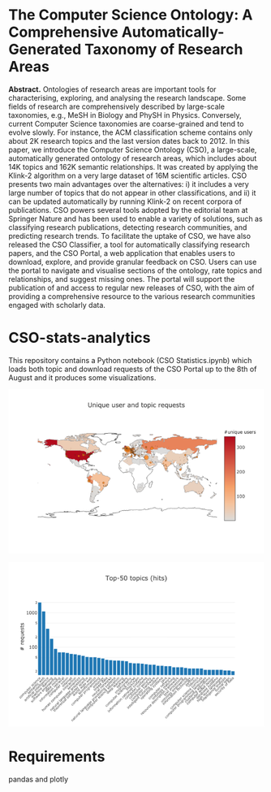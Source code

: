 # The Computer Science Ontology: A Comprehensive Automatically-Generated Taxonomy of Research Areas

**Abstract.** Ontologies of research areas are important tools for characterising, exploring, and analysing the research landscape. Some fields of research are comprehensively described by large-scale taxonomies, e.g., MeSH in Biology and PhySH in Physics. Conversely, current Computer Science taxonomies are coarse-grained and tend to evolve slowly. For instance, the ACM classification scheme contains only about 2K research topics and the last version dates back to 2012. In this paper, we introduce the Computer Science Ontology (CSO), a large-scale, automatically generated ontology of research areas, which includes about 14K topics and 162K semantic relationships. It was created by applying the Klink-2 algorithm on a very large dataset of 16M scientific articles. CSO presents two main advantages over the alternatives: i) it includes a very large number of topics that do not appear in other classifications, and ii) it can be updated automatically by running Klink-2 on recent corpora of publications. CSO powers several tools adopted by the editorial team at Springer Nature and has been used to enable a variety of solutions, such as classifying research publications, detecting research communities, and predicting research trends. To facilitate the uptake of CSO, we have also released the CSO Classifier, a tool for automatically classifying research papers, and the CSO Portal, a web application that enables users to download, explore, and provide granular feedback on CSO. Users can use the portal to navigate and visualise sections of the ontology, rate topics and relationships, and suggest missing ones. The portal will support the publication of and access to regular new releases of CSO, with the aim of providing a comprehensive resource to the various research communities engaged with scholarly data. 


# CSO-stats-analytics
This repository contains a Python notebook (CSO Statistics.ipynb) which loads both topic and download requests of the CSO Portal up to the 8th of August and it produces some visualizations.

![Unique users and topic requests](images/unique_users.png)

![Top 50 topics](images/top50_topics.png)


# Requirements

pandas and plotly